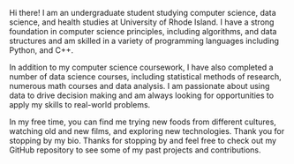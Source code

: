 Hi there! I am an undergraduate student studying computer science, data science, and health studies at University of Rhode Island. I have a strong foundation in computer science principles, including algorithms, and data structures and am skilled in a variety of programming languages including Python, and C++.

In addition to my computer science coursework, I have also completed a number of data science courses, including statistical methods of research, numerous math courses and data analysis. I am passionate about using data to drive decision making and am always looking for opportunities to apply my skills to real-world problems.

In my free time, you can find me trying new foods from different cultures, watching old and new films, and exploring new technologies. Thank you for stopping by my bio. Thanks for stopping by and feel free to check out my GitHub repository to see some of my past projects and contributions.
